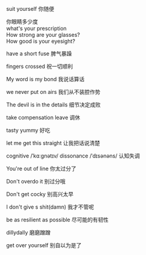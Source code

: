 suit yourself 你随便  <br>

你眼睛多少度 <br>
what's your prescription <br>
How strong are your glasses? <br>
How good is your eyesight?  <br>

have a short fuse 脾气暴躁 <br>

fingers crossed 祝一切顺利 <br>

My word is my bond 我说话算话 <br>


we never put on airs  我们从不装腔作势 <br>


The devil is in the details 细节决定成败 <br>

take compensation leave 调休 <br>

tasty yummy 好吃 <br>


let me get this straight 让我把话说清楚 <br>


cognitive /ˈkɑːɡnətɪv/ dissonance /ˈdɪsənəns/ 认知失调 <br>

You're out of line 你太过分了 <br>

Don't overdo it 别过分哦 <br>


Don't get cocky 别高兴太早 <br>

I don't give s shit(damn) 我才不管呢 <br>

be as resilient as possible 尽可能的有韧性 <br>

dillydally 磨磨蹭蹭 <br>

get over yourself 别自以为是了